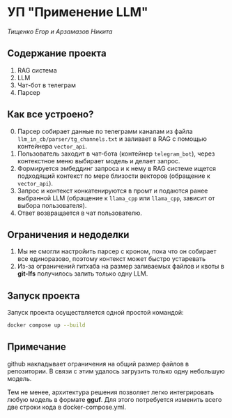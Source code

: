 # УП "Применение LLM" 
*Тищенко Егор и Арзамазов Никита*

## Содержание проекта 
1. RAG система
2. LLM
3. Чат-бот в телеграм
4. Парсер

## Как все устроено?

0. Парсер собирает данные по телеграмм каналам из файла ```llm_in_cb/parser/tg_channels.txt``` и заливает в RAG с помощью контейнера ```vector_api```.
1. Пользователь заходит в чат-бота (контейнер ```telegram_bot```), через контекстное меню выбирает модель и делает запрос. 
2. Формируется эмбеддинг запроса и к нему в RAG системе ищется подходящий контекст по мере близости векторов (обращение к ```vector_api```). 
3. Запрос и контекст конкатенируются в промт и подаются ранее выбранной LLM (обращение к ```llama_cpp``` или ```llama_cpp```, зависит от выбора пользователя). 
4. Ответ возвращается в чат пользователю.

## Ограничения и недоделки

1. Мы не смогли настройить парсер с кроном, пока что он собирает все единоразово, поэтому контекст может быстро устаревать
2. Из-за ограничений гитхаба на размер заливаемых файлов и квоты в **git-lfs** получилось залить только одну LLM.

## Запуск проекта

Запуск проекта осуществляется одной простой командой:

```bash
docker compose up --build
```

## Примечание

github накладывает ограничения на общий размер файлов в репозитории. В связи с этим удалось загрузить только одну небольшую модель. 

Тем не менее, архитектура решения позволяет легко интегрировать любую модель в формате **gguf**. Для этого потребуется изменить всего две строки кода в docker-compose.yml.
